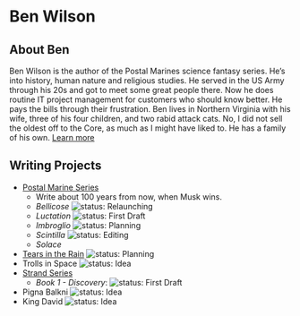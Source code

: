 # Ben Wilson

## About Ben

Ben Wilson is the author of the Postal Marines science fantasy series. He’s into history, human nature and religious studies. He served in the US Army through his 20s and got to meet some great people there. Now he does routine IT project management for customers who should know better. He pays the bills through their frustration. Ben lives in Northern Virginia with his wife, three of his four children, and two rabid attack cats. No, I did not sell the oldest off to the Core, as much as I might have liked to. He has a family of his own.
[Learn more](https://benwilsonwrites.com/)

## Writing Projects

* [Postal Marine Series](https://github.com/Merovex/postal-marines-series)
   * Write about 100 years from now, when Musk wins.
   * _Bellicose_ ![status: Relaunching](https://img.shields.io/badge/status-Relaunch:Relaunching-red.svg)
   * _Luctation_ ![status: First Draft](https://img.shields.io/badge/status-First%20Draft:Working-red.svg)
   * _Imbroglio_ ![status: Planning](https://img.shields.io/badge/status-Planning-red.svg)
   * _Scintilla_ ![status: Editing](https://img.shields.io/badge/status-With%20Editor-green.svg)
   * _Solace_
* [Tears in the Rain](https://github.com/Merovex/tears) ![status: Planning](https://img.shields.io/badge/status-Planning-red.svg)
* Trolls in Space ![status: Idea](https://img.shields.io/badge/status-Idea-red.svg)
* [Strand Series](https://github.com/Merovex/stranded-series)
   * _Book 1 - Discovery_: ![status: First Draft](https://img.shields.io/badge/status-First%20Draft:Waiting-red.svg)
* Pigna Balkni ![status: Idea](https://img.shields.io/badge/status-Idea-red.svg)
* King David ![status: Idea](https://img.shields.io/badge/status-Idea-red.svg)

<!--
**Merovex/Merovex** is a ✨ _special_ ✨ repository because its `README.md` (this file) appears on your GitHub profile.

Here are some ideas to get you started:

- 🔭 I’m currently working on ...
- 🌱 I’m currently learning ...
- 👯 I’m looking to collaborate on ...
- 🤔 I’m looking for help with ...
- 💬 Ask me about ...
- 📫 How to reach me: ...
- 😄 Pronouns: ...
- ⚡ Fun fact: ...
-->
